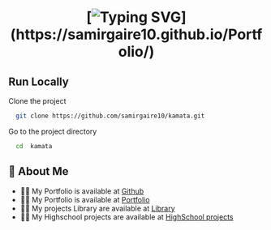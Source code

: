<h1 align="center">

[![Typing SVG](https://readme-typing-svg.demolab.com/?lines=Hi+👋,+I'm+samir+gaire;Hi+👋,+I'm+ガイレ+サミル;Hi+👋,+I'm+सामिर‌+गैरे;)](https://samirgaire10.github.io/Portfolio/)
</h1>



## Run Locally

Clone the project

```bash
  git clone https://github.com/samirgaire10/kamata.git
```

Go to the project directory

```bash
  cd  kamata
  ```



## 🚀 About Me
- 👨‍💻 My Portfolio is available at [Github](https://github.com/samirgaire10)
- 👨‍💻 My Portfolio is available at [Portfolio](https://samirgaire10.github.io/Portfolio/)
- 👨‍💻 My projects  Library are available at [Library](https://samirgaire10.github.io/Library/)
- 👨‍💻 My Highschool projects are available at [HighSchool projects](https://samirgaire10.github.io/High-School-Web-Projects/)


